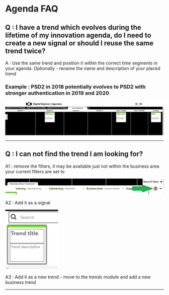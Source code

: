 # Agenda FAQ

## Q : I have a trend which evolves during the lifetime of my innovation agenda, do I need to create a new signal or should I reuse the same trend twice?

A : Use the same trend and position it within the correct time segments in your agenda.
Optionally - rename the name and description of your placed trend

### Example : PSD2 in 2018 potentially evolves to PSD2 with stronger authentication in 2019 and 2020

![PSD1](images/PSD2.png)

---

## Q : I can not find the trend I am looking for?

A1 : remove the filters, it may be available just not within the business area your current filters are set to

![Filters](images/AgendaFilters.png)

A2 : Add it as a signal

![Filters](images/Signal.png)

A3 : Add it as a new trend - move to the trends module and add a new business trend

---

